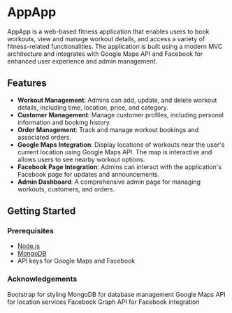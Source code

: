 # AppApp

AppApp is a web-based fitness application that enables users to book workouts, view and manage workout details, and access a variety of fitness-related functionalities. The application is built using a modern MVC architecture and integrates with Google Maps API and Facebook for enhanced user experience and admin management.

## Features

- **Workout Management**: Admins can add, update, and delete workout details, including time, location, price, and category.
- **Customer Management**: Manage customer profiles, including personal information and booking history.
- **Order Management**: Track and manage workout bookings and associated orders.
- **Google Maps Integration**: Display locations of workouts near the user's current location using Google Maps API. The map is interactive and allows users to see nearby workout options.
- **Facebook Page Integration**: Admins can interact with the application's Facebook page for updates and announcements.
- **Admin Dashboard**: A comprehensive admin page for managing workouts, customers, and orders.

## Getting Started

### Prerequisites

- [Node.js](https://nodejs.org/)
- [MongoDB](https://www.mongodb.com/)
- API keys for Google Maps and Facebook

### Acknowledgements
Bootstrap for styling
MongoDB for database management
Google Maps API for location services
Facebook Graph API for Facebook integration

